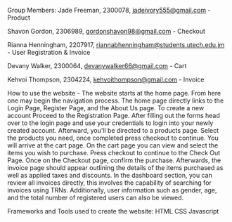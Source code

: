 Group Members:
Jade Freeman, 2300078, jadeivory555@gmail.com - Product

Shavon Gordon, 2306989, gordonshavon98@gmail.com - Checkout 

Rianna Henningham, 2207917, riannabhenningham@students.utech.edu.jm - User Registration & Invoice

Devany Walker, 2300064, devanywalker66@gmail.com - Cart

Kehvoi Thompson, 2304224, kehvoithompson@gmail.com - Invoice 

How to use the website -
The website starts at the home page. From here one may begin the navigation process. The home page directly links to the Login Page, Register Page, and the About Us page. To create a new account Proceed to the Registration Page. After filling out the forms head over to the login page and use your credentials to login into your newly created account. Afterward, you'll be directed to a products page. Select the products you need, once completed press checkout to continue. You will arrive at the cart page. On the cart page you can view and select the items you wish to purchase. Press checkout to continue to the Check Out Page. Once on the Checkout page, confirm the purchase. Afterwards, the invoice page should appear outlining the details of the items purchased as well as applied taxes and discounts. In the dashboard section, you can review all invoices directly, this involves the capability of searching for invoices using TRNs. Additionally, user information such as gender, age, and the total number of registered users can also be viewed.

Frameworks and Tools used to create the website:
HTML
CSS
Javascript
